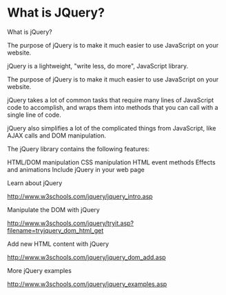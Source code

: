 # What is JQuery?

What is jQuery?

The purpose of jQuery is to make it much easier to use JavaScript on your website.

jQuery is a lightweight, "write less, do more", JavaScript library.

The purpose of jQuery is to make it much easier to use JavaScript on your website.

jQuery takes a lot of common tasks that require many lines of JavaScript code to accomplish, and wraps them into methods that you can call with a single line of code.

jQuery also simplifies a lot of the complicated things from JavaScript, like AJAX calls and DOM manipulation.

The jQuery library contains the following features:

HTML/DOM manipulation
CSS manipulation
HTML event methods
Effects and animations
Include jQuery in your web page

<script src="http://ajax.googleapis.com/ajax/libs/jquery/1.11.3/jquery.min.js"></script>
Learn about jQuery

http://www.w3schools.com/jquery/jquery_intro.asp

 

Manipulate the DOM with jQuery

http://www.w3schools.com/jquery/tryit.asp?filename=tryjquery_dom_html_get

 

Add new HTML content with jQuery

http://www.w3schools.com/jquery/jquery_dom_add.asp

 

More jQuery examples

http://www.w3schools.com/jquery/jquery_examples.asp
